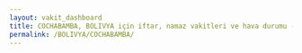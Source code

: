 ```yaml
---
layout: vakit_dashboard
title: COCHABAMBA, BOLIVYA için iftar, namaz vakitleri ve hava durumu - ilçe/eyalet seç
permalink: /BOLIVYA/COCHABAMBA/
---
```


<script type="text/javascript">
  var GLOBAL_COUNTRY = 'BOLIVYA';
  var GLOBAL_CITY = 'COCHABAMBA';
  var GLOBAL_STATE = '';
  var lat = 72;
  var lon = 21;
</script>
